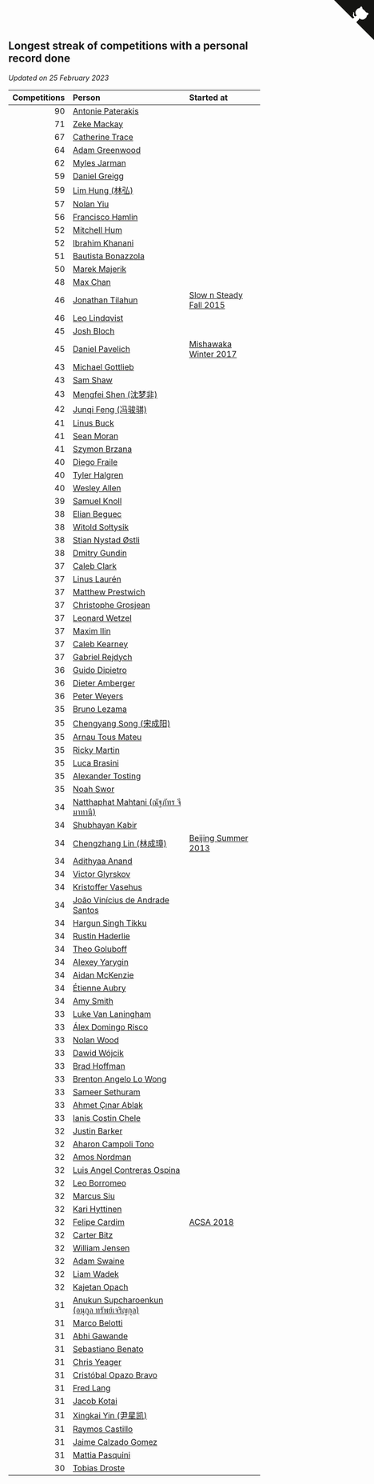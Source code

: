 ## Longest streak of competitions with a personal record done

*Updated on 25 February 2023*

| Competitions | Person | Started at |
| ---: | :--- | :--- |
| 90 | [Antonie Paterakis](https://www.worldcubeassociation.org/persons/2012PATE01) |  |
| 71 | [Zeke Mackay](https://www.worldcubeassociation.org/persons/2015MACK06) |  |
| 67 | [Catherine Trace](https://www.worldcubeassociation.org/persons/2015TRAC01) |  |
| 64 | [Adam Greenwood](https://www.worldcubeassociation.org/persons/2011GREE03) |  |
| 62 | [Myles Jarman](https://www.worldcubeassociation.org/persons/2016JARM01) |  |
| 59 | [Daniel Greigg](https://www.worldcubeassociation.org/persons/2015GREI01) |  |
| 59 | [Lim Hung (林弘)](https://www.worldcubeassociation.org/persons/2016HUNG08) |  |
| 57 | [Nolan Yiu](https://www.worldcubeassociation.org/persons/2016YIUN01) |  |
| 56 | [Francisco Hamlin](https://www.worldcubeassociation.org/persons/2012HAML01) |  |
| 52 | [Mitchell Hum](https://www.worldcubeassociation.org/persons/2017HUMM01) |  |
| 52 | [Ibrahim Khanani](https://www.worldcubeassociation.org/persons/2018KHAN27) |  |
| 51 | [Bautista Bonazzola](https://www.worldcubeassociation.org/persons/2014BONA02) |  |
| 50 | [Marek Majerik](https://www.worldcubeassociation.org/persons/2015MAJE01) |  |
| 48 | [Max Chan](https://www.worldcubeassociation.org/persons/2015CHAN37) |  |
| 46 | [Jonathan Tilahun](https://www.worldcubeassociation.org/persons/2014TILA01) | [Slow n Steady Fall 2015](https://www.worldcubeassociation.org/competitions/SlownSteadyFall2015) |
| 46 | [Leo Lindqvist](https://www.worldcubeassociation.org/persons/2017LIND01) |  |
| 45 | [Josh Bloch](https://www.worldcubeassociation.org/persons/2014BLOC01) |  |
| 45 | [Daniel Pavelich](https://www.worldcubeassociation.org/persons/2015PAVE01) | [Mishawaka Winter 2017](https://www.worldcubeassociation.org/competitions/MishawakaWinter2017) |
| 43 | [Michael Gottlieb](https://www.worldcubeassociation.org/persons/2006GOTT01) |  |
| 43 | [Sam Shaw](https://www.worldcubeassociation.org/persons/2016SHAW02) |  |
| 43 | [Mengfei Shen (沈梦非)](https://www.worldcubeassociation.org/persons/2018SHEN07) |  |
| 42 | [Junqi Feng (冯骏骐)](https://www.worldcubeassociation.org/persons/2015FENG12) |  |
| 41 | [Linus Buck](https://www.worldcubeassociation.org/persons/2016BUCK01) |  |
| 41 | [Sean Moran](https://www.worldcubeassociation.org/persons/2016MORA24) |  |
| 41 | [Szymon Brzana](https://www.worldcubeassociation.org/persons/2017BRZA01) |  |
| 40 | [Diego Fraile](https://www.worldcubeassociation.org/persons/2013FRAI01) |  |
| 40 | [Tyler Halgren](https://www.worldcubeassociation.org/persons/2015HALG01) |  |
| 40 | [Wesley Allen](https://www.worldcubeassociation.org/persons/2015ALLE03) |  |
| 39 | [Samuel Knoll](https://www.worldcubeassociation.org/persons/2015KNOL01) |  |
| 38 | [Elian Beguec](https://www.worldcubeassociation.org/persons/2014BEGU01) |  |
| 38 | [Witold Sołtysik](https://www.worldcubeassociation.org/persons/2015SOLT03) |  |
| 38 | [Stian Nystad Østli](https://www.worldcubeassociation.org/persons/2016OSTL02) |  |
| 38 | [Dmitry Gundin](https://www.worldcubeassociation.org/persons/2016GUND05) |  |
| 37 | [Caleb Clark](https://www.worldcubeassociation.org/persons/2014CLAR03) |  |
| 37 | [Linus Laurén](https://www.worldcubeassociation.org/persons/2016LAUR01) |  |
| 37 | [Matthew Prestwich](https://www.worldcubeassociation.org/persons/2016PRES04) |  |
| 37 | [Christophe Grosjean](https://www.worldcubeassociation.org/persons/2016GROS06) |  |
| 37 | [Leonard Wetzel](https://www.worldcubeassociation.org/persons/2016WETZ01) |  |
| 37 | [Maxim Ilin](https://www.worldcubeassociation.org/persons/2017ILIN01) |  |
| 37 | [Caleb Kearney](https://www.worldcubeassociation.org/persons/2018KEAR02) |  |
| 37 | [Gabriel Rejdych](https://www.worldcubeassociation.org/persons/2020REJD01) |  |
| 36 | [Guido Dipietro](https://www.worldcubeassociation.org/persons/2013DIPI01) |  |
| 36 | [Dieter Amberger](https://www.worldcubeassociation.org/persons/2016AMBE02) |  |
| 36 | [Peter Weyers](https://www.worldcubeassociation.org/persons/2018WEYE01) |  |
| 35 | [Bruno Lezama](https://www.worldcubeassociation.org/persons/2014LEZA02) |  |
| 35 | [Chengyang Song (宋成阳)](https://www.worldcubeassociation.org/persons/2016SONG04) |  |
| 35 | [Arnau Tous Mateu](https://www.worldcubeassociation.org/persons/2016MATE04) |  |
| 35 | [Ricky Martin](https://www.worldcubeassociation.org/persons/2017MART29) |  |
| 35 | [Luca Brasini](https://www.worldcubeassociation.org/persons/2017BRAS01) |  |
| 35 | [Alexander Tosting](https://www.worldcubeassociation.org/persons/2017TOST01) |  |
| 35 | [Noah Swor](https://www.worldcubeassociation.org/persons/2017SWOR01) |  |
| 34 | [Natthaphat Mahtani (ณัฐภัทร จี มาทานี)](https://www.worldcubeassociation.org/persons/2011MAHT02) |  |
| 34 | [Shubhayan Kabir](https://www.worldcubeassociation.org/persons/2012KABI01) |  |
| 34 | [Chengzhang Lin (林成璋)](https://www.worldcubeassociation.org/persons/2013LINC02) | [Beijing Summer 2013](https://www.worldcubeassociation.org/competitions/BeijingSummer2013) |
| 34 | [Adithyaa Anand](https://www.worldcubeassociation.org/persons/2013ANAN03) |  |
| 34 | [Victor Glyrskov](https://www.worldcubeassociation.org/persons/2014GLYR01) |  |
| 34 | [Kristoffer Vasehus](https://www.worldcubeassociation.org/persons/2016VASE01) |  |
| 34 | [João Vinícius de Andrade Santos](https://www.worldcubeassociation.org/persons/2016SANT66) |  |
| 34 | [Hargun Singh Tikku](https://www.worldcubeassociation.org/persons/2017TIKK01) |  |
| 34 | [Rustin Haderlie](https://www.worldcubeassociation.org/persons/2017HADE01) |  |
| 34 | [Theo Goluboff](https://www.worldcubeassociation.org/persons/2017GOLU01) |  |
| 34 | [Alexey Yarygin](https://www.worldcubeassociation.org/persons/2017YARY01) |  |
| 34 | [Aidan McKenzie](https://www.worldcubeassociation.org/persons/2017MCKE02) |  |
| 34 | [Étienne Aubry](https://www.worldcubeassociation.org/persons/2018AUBR01) |  |
| 34 | [Amy Smith](https://www.worldcubeassociation.org/persons/2019SMIT36) |  |
| 33 | [Luke Van Laningham](https://www.worldcubeassociation.org/persons/2015VANL01) |  |
| 33 | [Álex Domingo Risco](https://www.worldcubeassociation.org/persons/2015RISC01) |  |
| 33 | [Nolan Wood](https://www.worldcubeassociation.org/persons/2016WOOD01) |  |
| 33 | [Dawid Wójcik](https://www.worldcubeassociation.org/persons/2016WOJC04) |  |
| 33 | [Brad Hoffman](https://www.worldcubeassociation.org/persons/2016HOFF06) |  |
| 33 | [Brenton Angelo Lo Wong](https://www.worldcubeassociation.org/persons/2017WONG01) |  |
| 33 | [Sameer Sethuram](https://www.worldcubeassociation.org/persons/2017SETH03) |  |
| 33 | [Ahmet Çınar Ablak](https://www.worldcubeassociation.org/persons/2018ABLA01) |  |
| 33 | [Ianis Costin Chele](https://www.worldcubeassociation.org/persons/2021CHEL01) |  |
| 32 | [Justin Barker](https://www.worldcubeassociation.org/persons/2013BARK01) |  |
| 32 | [Aharon Campoli Tono](https://www.worldcubeassociation.org/persons/2014TONO01) |  |
| 32 | [Amos Nordman](https://www.worldcubeassociation.org/persons/2014NORD02) |  |
| 32 | [Luis Angel Contreras Ospina](https://www.worldcubeassociation.org/persons/2015OSPI01) |  |
| 32 | [Leo Borromeo](https://www.worldcubeassociation.org/persons/2015BORR01) |  |
| 32 | [Marcus Siu](https://www.worldcubeassociation.org/persons/2016SIUM01) |  |
| 32 | [Kari Hyttinen](https://www.worldcubeassociation.org/persons/2016HYTT01) |  |
| 32 | [Felipe Cardim](https://www.worldcubeassociation.org/persons/2016CARD06) | [ACSA 2018](https://www.worldcubeassociation.org/competitions/ArnoldClassicSouthAmerica2018) |
| 32 | [Carter Bitz](https://www.worldcubeassociation.org/persons/2016BITZ01) |  |
| 32 | [William Jensen](https://www.worldcubeassociation.org/persons/2016JENS09) |  |
| 32 | [Adam Swaine](https://www.worldcubeassociation.org/persons/2017SWAI01) |  |
| 32 | [Liam Wadek](https://www.worldcubeassociation.org/persons/2017WADE01) |  |
| 32 | [Kajetan Opach](https://www.worldcubeassociation.org/persons/2018OPAC01) |  |
| 31 | [Anukun Supcharoenkun (อนุกูล ทรัพย์เจริญกุล)](https://www.worldcubeassociation.org/persons/2009SUPC01) |  |
| 31 | [Marco Belotti](https://www.worldcubeassociation.org/persons/2010BELO01) |  |
| 31 | [Abhi Gawande](https://www.worldcubeassociation.org/persons/2013GAWA01) |  |
| 31 | [Sebastiano Benato](https://www.worldcubeassociation.org/persons/2014BENA03) |  |
| 31 | [Chris Yeager](https://www.worldcubeassociation.org/persons/2016YEAG01) |  |
| 31 | [Cristóbal Opazo Bravo](https://www.worldcubeassociation.org/persons/2016BRAV03) |  |
| 31 | [Fred Lang](https://www.worldcubeassociation.org/persons/2016LANG12) |  |
| 31 | [Jacob Kotai](https://www.worldcubeassociation.org/persons/2017KOTA01) |  |
| 31 | [Xingkai Yin (尹星凯)](https://www.worldcubeassociation.org/persons/2017YINX01) |  |
| 31 | [Raymos Castillo](https://www.worldcubeassociation.org/persons/2017CAST41) |  |
| 31 | [Jaime Calzado Gomez](https://www.worldcubeassociation.org/persons/2018GOME06) |  |
| 31 | [Mattia Pasquini](https://www.worldcubeassociation.org/persons/2019PASQ01) |  |
| 30 | [Tobias Droste](https://www.worldcubeassociation.org/persons/2009DROS01) |  |


<a href="https://github.com/JustinTimeCuber/wca_statistics" class="github-corner" aria-label="View source on Github"><svg width="80" height="80" viewBox="0 0 250 250" style="fill:#151513; color:#fff; position: absolute; top: 0; border: 0; right: 0;" aria-hidden="true"><path d="M0,0 L115,115 L130,115 L142,142 L250,250 L250,0 Z"></path><path d="M128.3,109.0 C113.8,99.7 119.0,89.6 119.0,89.6 C122.0,82.7 120.5,78.6 120.5,78.6 C119.2,72.0 123.4,76.3 123.4,76.3 C127.3,80.9 125.5,87.3 125.5,87.3 C122.9,97.6 130.6,101.9 134.4,103.2" fill="currentColor" style="transform-origin: 130px 106px;" class="octo-arm"></path><path d="M115.0,115.0 C114.9,115.1 118.7,116.5 119.8,115.4 L133.7,101.6 C136.9,99.2 139.9,98.4 142.2,98.6 C133.8,88.0 127.5,74.4 143.8,58.0 C148.5,53.4 154.0,51.2 159.7,51.0 C160.3,49.4 163.2,43.6 171.4,40.1 C171.4,40.1 176.1,42.5 178.8,56.2 C183.1,58.6 187.2,61.8 190.9,65.4 C194.5,69.0 197.7,73.2 200.1,77.6 C213.8,80.2 216.3,84.9 216.3,84.9 C212.7,93.1 206.9,96.0 205.4,96.6 C205.1,102.4 203.0,107.8 198.3,112.5 C181.9,128.9 168.3,122.5 157.7,114.1 C157.9,116.9 156.7,120.9 152.7,124.9 L141.0,136.5 C139.8,137.7 141.6,141.9 141.8,141.8 Z" fill="currentColor" class="octo-body"></path></svg></a><style>.github-corner:hover .octo-arm{animation:octocat-wave 560ms ease-in-out}@keyframes octocat-wave{0%,100%{transform:rotate(0)}20%,60%{transform:rotate(-25deg)}40%,80%{transform:rotate(10deg)}}@media (max-width:500px){.github-corner:hover .octo-arm{animation:none}.github-corner .octo-arm{animation:octocat-wave 560ms ease-in-out}}</style>
